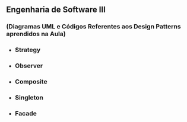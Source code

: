 ## Engenharia de Software III
### (Diagramas UML e Códigos Referentes aos Design Patterns aprendidos na Aula)

- ### Strategy

- ### Observer

- ### Composite

- ### Singleton

- ### Facade


